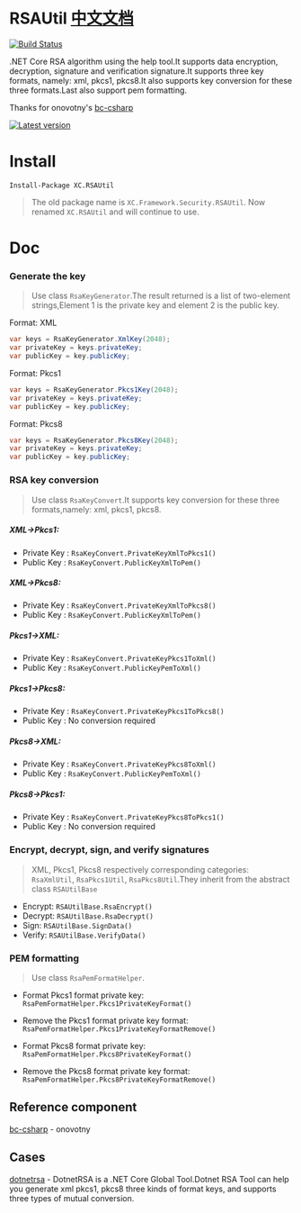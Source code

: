# RSAUtil  [中文文档](https://github.com/stulzq/RSAUtil/blob/master/README_Chinese.md "中文文档")

[![Build Status](https://ci2.xcmaster.com/job/RSAUtil/job/master/badge/icon)](https://ci2.xcmaster.com/job/RSAUtil/job/master/)

.NET Core RSA algorithm using the help tool.It supports data encryption, decryption, signature and verification signature.It supports three key formats, namely: xml, pkcs1, pkcs8.It also supports key conversion for these three formats.Last also support pem formatting.

Thanks for onovotny's [bc-csharp](https://github.com/onovotny/bc-csharp "bc-csharp")

[![Latest version](https://img.shields.io/nuget/v/XC.RSAUtil.svg?style=flat-square)](https://www.nuget.org/packages/XC.RSAUtil/)

# Install

````shell
Install-Package XC.RSAUtil
````

> The old package name is `XC.Framework.Security.RSAUtil`. Now renamed `XC.RSAUtil` and will continue to use.

# Doc

### Generate the key

>Use class `RsaKeyGenerator`.The result returned is a list of two-element strings,Element 1 is the private key and element 2 is the public key.

Format: XML

```csharp
var keys = RsaKeyGenerator.XmlKey(2048);
var privateKey = keys.privateKey;
var publicKey = key.publicKey;
```

Format: Pkcs1

```csharp
var keys = RsaKeyGenerator.Pkcs1Key(2048);
var privateKey = keys.privateKey;
var publicKey = key.publicKey;
```

Format: Pkcs8

```csharp
var keys = RsaKeyGenerator.Pkcs8Key(2048);
var privateKey = keys.privateKey;
var publicKey = key.publicKey;
```

### RSA key conversion

>Use class `RsaKeyConvert`.It  supports key conversion for these three formats,namely: xml, pkcs1, pkcs8.

##### XML->Pkcs1:

- Private Key : `RsaKeyConvert.PrivateKeyXmlToPkcs1()`
- Public Key  : `RsaKeyConvert.PublicKeyXmlToPem()`

##### XML->Pkcs8:

- Private Key : `RsaKeyConvert.PrivateKeyXmlToPkcs8()`
- Public Key  : `RsaKeyConvert.PublicKeyXmlToPem()`

##### Pkcs1->XML:

- Private Key : `RsaKeyConvert.PrivateKeyPkcs1ToXml()`
- Public Key  : `RsaKeyConvert.PublicKeyPemToXml()`

##### Pkcs1->Pkcs8:

- Private Key : `RsaKeyConvert.PrivateKeyPkcs1ToPkcs8()`
- Public Key  : No conversion required

##### Pkcs8->XML:

- Private Key : `RsaKeyConvert.PrivateKeyPkcs8ToXml()`
- Public Key  : `RsaKeyConvert.PublicKeyPemToXml()`

##### Pkcs8->Pkcs1:

- Private Key : `RsaKeyConvert.PrivateKeyPkcs8ToPkcs1()`
- Public Key  : No conversion required

### Encrypt, decrypt, sign, and verify signatures

>XML, Pkcs1, Pkcs8 respectively corresponding categories: `RsaXmlUtil`, `RsaPkcs1Util`, `RsaPkcs8Util`.They inherit from the abstract class `RSAUtilBase`

- Encrypt: `RSAUtilBase.RsaEncrypt()`
- Decrypt: `RSAUtilBase.RsaDecrypt()`
- Sign: `RSAUtilBase.SignData()`
- Verify: `RSAUtilBase.VerifyData()`

### PEM formatting

>Use class `RsaPemFormatHelper`.

- Format Pkcs1 format private key: `RsaPemFormatHelper.Pkcs1PrivateKeyFormat()`

- Remove the Pkcs1 format private key format: `RsaPemFormatHelper.Pkcs1PrivateKeyFormatRemove()`

- Format Pkcs8 format private key: `RsaPemFormatHelper.Pkcs8PrivateKeyFormat()`

- Remove the Pkcs8 format private key format: `RsaPemFormatHelper.Pkcs8PrivateKeyFormatRemove()`

## Reference component

 [bc-csharp](https://github.com/onovotny/bc-csharp "bc-csharp") - onovotny

## Cases

[dotnetrsa](https://github.com/stulzq/dotnetrsa) - DotnetRSA is a .NET Core Global Tool.Dotnet RSA Tool can help you generate xml pkcs1, pkcs8 three kinds of format keys, and supports three types of mutual conversion. 